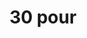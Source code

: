 ---
ee_id: '4342'
site: '1'
type: '2'
long_id: 2016-019 30 pour
url: 2016-019-30-pour
title: 30 pour
year: '2016'
medium: Chromogenic print
commission:
add_credit:
dims: 168 x 95.8 x 4 cm
pitch:
ps:
live_url:
related:
youtube:
imgs: 30-pour-2016-019-full-database-JH.jpg
subheading:
year2: '2016'
download:
add_credits:
related_code:
layout: things-i-made
---